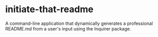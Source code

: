 # initiate-that-readme
A command-line application that dynamically generates a professional README.md from a user's input using the Inquirer package.
